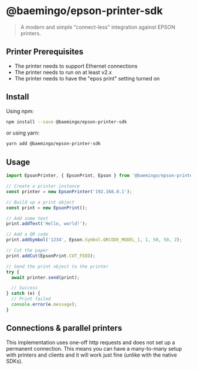 # @baemingo/epson-printer-sdk

> A modern and simple "connect-less" integration against EPSON printers.

## Printer Prerequisites

- The printer needs to support Ethernet connections
- The printer needs to run on at least v2.x
- The printer needs to have the "epos print" setting turned on

## Install

Using npm:

```sh
npm install --save @baemingo/epson-printer-sdk
```

or using yarn:

```sh
yarn add @baemingo/epson-printer-sdk
```

## Usage

```ts
import EpsonPrinter, { EpsonPrint, Epson } from '@baemingo/epson-printer-sdk';

// Create a printer instance
const printer = new EpsonPrinter('192.168.0.1');

// Build up a print object
const print = new EpsonPrint();

// Add some text
print.addText('Hello, world!');

// Add a QR code
print.addSymbol('1234', Epson.Symbol.QRCODE_MODEL_1, 1, 50, 50, 2);

// Cut the paper
print.addCut(EpsonPrint.CUT_FEED);

// Send the print object to the printer
try {
  await printer.send(print);

  // Success
} catch (e) {
  // Print failed
  console.error(e.message);
}
```

## Connections & parallel printers

This implementation uses one-off http requests and does not set up a permanent connection. This means you can have a many-to-many setup with printers and clients and it will work just fine (unlike with the native SDKs).
